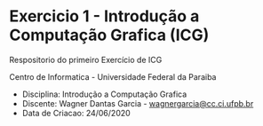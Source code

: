 # Exercicio 1 - Introdução a Computação Grafica (ICG)

Respositorio do primeiro Exercício de ICG

Centro de Informatica - Universidade Federal da Paraiba
- Disciplina: Introdução a Computação Grafica
- Discente: Wagner Dantas Garcia - wagnergarcia@cc.ci.ufpb.br
- Data de Criacao: 24/06/2020